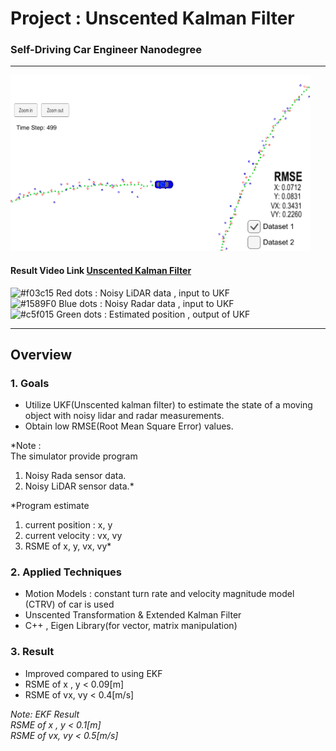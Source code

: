 
# Project : **Unscented Kalman Filter**
### Self-Driving Car Engineer Nanodegree
---
<img src="./report_data/UKF.PNG" width="480" alt="Combined Image" />

#### Result Video Link  [Unscented Kalman Filter](https://youtu.be/Rwtg0_52t1c)<br>

![#f03c15](https://placehold.it/15/f03c15/000000?text=+) Red dots : Noisy LiDAR data , input to UKF<br>
![#1589F0](https://placehold.it/15/1589F0/000000?text=+) Blue dots : Noisy Radar data , input to UKF<br>
![#c5f015](https://placehold.it/15/c5f015/000000?text=+) Green dots : Estimated position , output of UKF<br>

---

## Overview

### 1. Goals
  * Utilize UKF(Unscented kalman filter) to estimate the state of a moving object with noisy lidar and radar measurements.<br>
  * Obtain low RMSE(Root Mean Square Error) values.<br>


  *Note :<br>
  The simulator provide program <br>
  1) Noisy Rada sensor data.<br>
  2) Noisy LiDAR sensor data.*<br>

  *Program estimate<br>
  1) current position : x, y<br>
  2) current velocity : vx, vy<br>
  3) RSME of x, y, vx, vy*<br>

### 2. Applied Techniques
* Motion Models : constant turn rate and velocity magnitude model (CTRV) of car is used
* Unscented Transformation & Extended Kalman Filter
* C++ , Eigen Library(for vector, matrix manipulation)

### 3. Result
* Improved compared to using EKF
* RSME of x ,  y < 0.09[m]  
* RSME of vx, vy < 0.4[m/s]

_Note: EKF Result <br>
RSME of x ,  y < 0.1[m]  
RSME of vx, vy < 0.5[m/s]_
